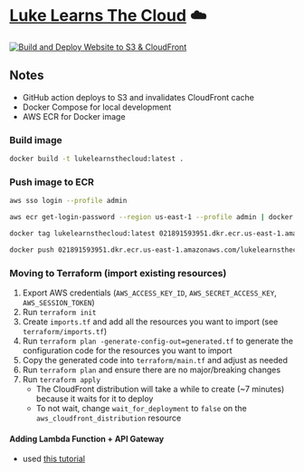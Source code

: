 # [Luke Learns The Cloud](https://lukelearnsthe.cloud) ☁️

[![Build and Deploy Website to S3 & CloudFront](https://github.com/lmackenzie94/lukelearnsthecloud/actions/workflows/deploy.yml/badge.svg?branch=main)](https://github.com/lmackenzie94/lukelearnsthecloud/actions/workflows/deploy.yml)

## Notes

- GitHub action deploys to S3 and invalidates CloudFront cache
- Docker Compose for local development
- AWS ECR for Docker image

### Build image

```bash
docker build -t lukelearnsthecloud:latest .
```

### Push image to ECR

```bash
aws sso login --profile admin

aws ecr get-login-password --region us-east-1 --profile admin | docker login --username AWS --password-stdin 021891593951.dkr.ecr.us-east-1.amazonaws.com

docker tag lukelearnsthecloud:latest 021891593951.dkr.ecr.us-east-1.amazonaws.com/lukelearnsthecloud:latest

docker push 021891593951.dkr.ecr.us-east-1.amazonaws.com/lukelearnsthecloud:latest
```

### Moving to Terraform (import existing resources)

1. Export AWS credentials (`AWS_ACCESS_KEY_ID`, `AWS_SECRET_ACCESS_KEY`, `AWS_SESSION_TOKEN`)
2. Run `terraform init`
3. Create `imports.tf` and add all the resources you want to import (see `terraform/imports.tf`)
4. Run `terraform plan -generate-config-out=generated.tf` to generate the configuration code for the resources you want to import
5. Copy the generated code into `terraform/main.tf` and adjust as needed
6. Run `terraform plan` and ensure there are no major/breaking changes
7. Run `terraform apply`
   - The CloudFront distribution will take a while to create (~7 minutes) because it waits for it to deploy
   - To not wait, change `wait_for_deployment` to `false` on the `aws_cloudfront_distribution` resource

#### Adding Lambda Function + API Gateway

- used [this tutorial](https://developer.hashicorp.com/terraform/tutorials/aws/lambda-api-gateway)
